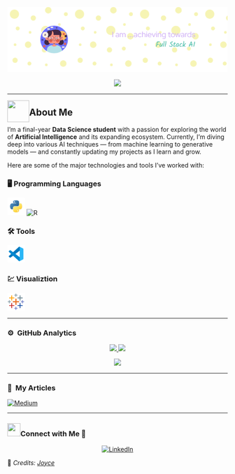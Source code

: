 ![Joyce Banner](Github_Image/github-header-image.png)

<p align="center">
  <img src="https://readme-typing-svg.herokuapp.com?font=Dancing+Script&size=40&pause=1000&color=DA70D6&center=true&vCenter=true&width=700&lines=+Fantasy+of+AI+with+Code;+Dreaming+in+Data,+Painting+with+Algorithms" />
</p>

---

<!-- About Me Section -->
<img align="left" src="https://user-images.githubusercontent.com/63050133/156777293-72a6e681-2582-4a9d-ad92-09d1181d47c7.gif" width="50px" height="50px" />
<h2>About Me</h2>

<p>
I’m a final-year <strong>Data Science student</strong> with a passion for exploring the world of <strong>Artificial Intelligence</strong> and its expanding ecosystem.  
Currently, I’m diving deep into various AI techniques — from machine learning to generative models — and constantly updating my projects as I learn and grow.  
</p>

<p>Here are some of the major technologies and tools I’ve worked with:</p>

<!-- Programming Languages -->
<h3>🖥️ Programming Languages</h3>
<p>
  <img title="Python" alt="Python" width="40px" src="https://raw.githubusercontent.com/github/explore/master/topics/python/python.png" />
  <img title="R" alt="R" width="40px" src="" />
  <!-- Add more if needed -->
</p>

<!-- Tools -->
<h3>🛠️ Tools</h3>
<p>
  <img title="VS Code" alt="VS Code" width="40px" src="Github_Image/icons8-visual-studio-code-2019-48.png" />
  <!-- Add more if needed -->
</p>

<!-- Data Visualization -->
<h3>💹 Visualiztion </h3>
<p>
  <img title="Tableau" alt="VS Code" width="40px" src="Github_Image/icons8-tableau-software-48.png" />
  <!-- Add more if needed -->
</p>


---

### ⚙️ &nbsp;GitHub Analytics

<p align="center">
  <a href="https://github.com/joyceDS22">
    <img height="180em" src="https://github-readme-stats.vercel.app/api?username=joyceDS22&show_icons=true&theme=algolia&include_all_commits=true&count_private=true"/>
  </a>
  <a href="https://github.com/joyceDS22">
    <img height="180em" src="https://github-readme-stats.vercel.app/api/top-langs/?username=joyceDS22&layout=compact&langs_count=8&theme=algolia"/>
  </a>
</p>

<p align="center">
  <img height="180em" src="https://github-readme-streak-stats.herokuapp.com/?user=AdityaKanoi2001&theme=dark&hide_border=true"/>
</p>

---


  
### 📜 &nbsp;My Articles
  [![Medium](https://img.shields.io/badge/Medium%20-%231572B6.svg?&style=for-the-badge&logo=medium&logoColor=white)](https://medium.com/@joyceyeods22)

---

### <img src="https://media.giphy.com/media/iY8CRBdQXODJSCERIr/giphy.gif" width="30" height="30" />Connect with Me 🤝
<p align="center">
  </h3>
  <a href="https://www.linkedin.com/in/joyceyeo-ds/" target="_blank"><img src="https://img.icons8.com/doodle/40/000000/linkedin--v2.png" alt="LinkedIn" />
  </a>







  📝 <i>Credits: <a href="https://github.com/joyceDS22">Joyce</a></i> 

